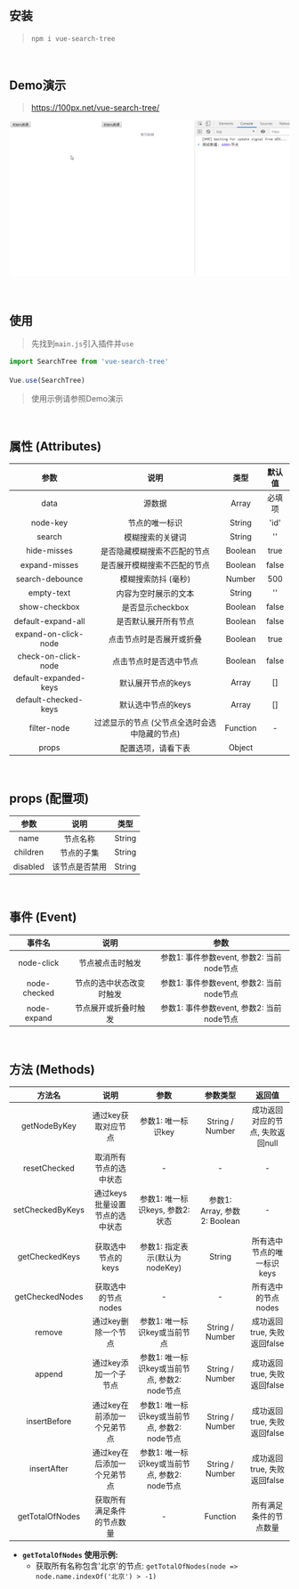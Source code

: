 
## 安装

> `npm i vue-search-tree`

<br />

## Demo演示

> https://100px.net/vue-search-tree/

![computed-tree](./img/computed-tree.gif)

<br />

## 使用

> 先找到`main.js`引入插件并`use`

```js
import SearchTree from 'vue-search-tree'

Vue.use(SearchTree)
```

> 使用示例请参照Demo演示

<br />

## 属性 (Attributes)

| 参数                   | 说明 | 类型 | 默认值
|  :-:                  | :-: | :-: | :-:
| data                  | 源数据 | Array | 必填项
| node-key              | 节点的唯一标识 | String | 'id'
| search                | 模糊搜索的关键词 | String | ''
| hide-misses           | 是否隐藏模糊搜索不匹配的节点 | Boolean | true
| expand-misses         | 是否展开模糊搜索不匹配的节点 | Boolean | false
| search-debounce       | 模糊搜索防抖 (毫秒) | Number | 500
| empty-text            | 内容为空时展示的文本 | String | ''
| show-checkbox         | 是否显示checkbox | Boolean | false
| default-expand-all    | 是否默认展开所有节点 | Boolean | false
| expand-on-click-node  | 点击节点时是否展开或折叠 | Boolean | true
| check-on-click-node   | 点击节点时是否选中节点 | Boolean | false
| default-expanded-keys | 默认展开节点的keys | Array | []
| default-checked-keys  | 默认选中节点的keys | Array | []
| filter-node           | 过滤显示的节点 (父节点全选时会选中隐藏的节点) | Function | -
| props                 | 配置选项，请看下表 | Object | 

<br />

## props (配置项)

| 参数      | 说明 | 类型
|  :-:     | :-: | :-:
| name     | 节点名称 | String
| children | 节点的子集 | String
| disabled | 该节点是否禁用 | String

<br />

## 事件 (Event)

| 事件名        | 说明 | 参数
|  :-:         | :-: | :-:
| node-click   | 节点被点击时触发 | 参数1: 事件参数event, 参数2: 当前node节点
| node-checked | 节点的选中状态改变时触发 | 参数1: 事件参数event, 参数2: 当前node节点
| node-expand  | 节点展开或折叠时触发 | 参数1: 事件参数event, 参数2: 当前node节点

<br />

## 方法 (Methods)

| 方法名           | 说明 | 参数 | 参数类型 | 返回值
|  :-:            | :-: | :-: | :-: | :-:
| getNodeByKey    | 通过key获取对应节点 | 参数1: 唯一标识key | String / Number | 成功返回对应的节点, 失败返回null
| resetChecked    | 取消所有节点的选中状态 | - | - | -
| setCheckedByKeys| 通过keys批量设置节点的选中状态 | 参数1: 唯一标识keys, 参数2: 状态 | 参数1: Array, 参数2: Boolean | -
| getCheckedKeys  | 获取选中节点的keys | 参数1: 指定表示(默认为nodeKey) | String | 所有选中节点的唯一标识keys
| getCheckedNodes | 获取选中的节点nodes | - | - | 所有选中的节点nodes
| remove          | 通过key删除一个节点 | 参数1: 唯一标识key或当前节点 | String / Number | 成功返回true, 失败返回false
| append          | 通过key添加一个子节点 | 参数1: 唯一标识key或当前节点, 参数2: node节点 | String / Number | 成功返回true, 失败返回false
| insertBefore    | 通过key在前添加一个兄弟节点 | 参数1: 唯一标识key或当前节点, 参数2: node节点 | String / Number | 成功返回true, 失败返回false
| insertAfter     | 通过key在后添加一个兄弟节点 | 参数1: 唯一标识key或当前节点, 参数2: node节点 | String / Number | 成功返回true, 失败返回false
| getTotalOfNodes | 获取所有满足条件的节点数量 | - | Function | 所有满足条件的节点数量

- **`getTotalOfNodes` 使用示例:**
  - 获取所有名称包含'北京'的节点: `getTotalOfNodes(node => node.name.indexOf('北京') > -1)`
